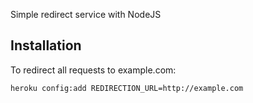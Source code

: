 Simple redirect service with NodeJS

## Installation

To redirect all requests to example.com:

```
heroku config:add REDIRECTION_URL=http://example.com
```
